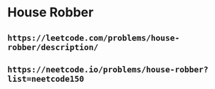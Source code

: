 # House Robber

## `https://leetcode.com/problems/house-robber/description/`

## `https://neetcode.io/problems/house-robber?list=neetcode150`
